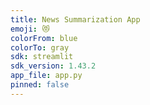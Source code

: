 ```yaml
---
title: News Summarization App
emoji: 😻
colorFrom: blue
colorTo: gray
sdk: streamlit
sdk_version: 1.43.2
app_file: app.py
pinned: false
---
```

